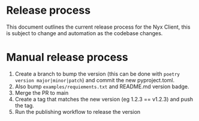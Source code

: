 # Release process

This document outlines the current release process for the Nyx Client, this is subject to change and automation as the codebase changes.

# Manual release process

1. Create a branch to bump the version (this can be done with `poetry version major|minor|patch`) and commit the new pyproject.toml.
1. Also bump `examples/requiements.txt` and README.md version badge.
1. Merge the PR to main
1. Create a tag that matches the new version (eg 1.2.3 == v1.2.3) and push the tag.
1. Run the publishing workflow to release the version
